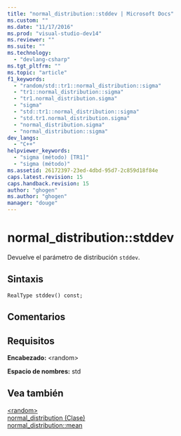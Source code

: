 ```yaml
---
title: "normal_distribution::stddev | Microsoft Docs"
ms.custom: ""
ms.date: "11/17/2016"
ms.prod: "visual-studio-dev14"
ms.reviewer: ""
ms.suite: ""
ms.technology: 
  - "devlang-csharp"
ms.tgt_pltfrm: ""
ms.topic: "article"
f1_keywords: 
  - "random/std::tr1::normal_distribution::sigma"
  - "tr1::normal_distribution::sigma"
  - "tr1.normal_distribution.sigma"
  - "sigma"
  - "std::tr1::normal_distribution::sigma"
  - "std.tr1.normal_distribution.sigma"
  - "normal_distribution.sigma"
  - "normal_distribution::sigma"
dev_langs: 
  - "C++"
helpviewer_keywords: 
  - "sigma (método) [TR1]"
  - "sigma (método)"
ms.assetid: 26172397-23ed-4dbd-95d7-2c859d18f84e
caps.latest.revision: 15
caps.handback.revision: 15
author: "ghogen"
ms.author: "ghogen"
manager: "douge"
---
```

# normal_distribution::stddev
Devuelve el parámetro de distribución `stddev`.  
  
## Sintaxis  
  
```  
RealType stddev() const;  
```  
  
## Comentarios  
  
## Requisitos  
 **Encabezado:** \<random\>  
  
 **Espacio de nombres:** std  
  
## Vea también  
 [\<random\>](../standard-library/random.md)   
 [normal\_distribution \(Clase\)](../standard-library/normal-distribution-class.md)   
 [normal\_distribution::mean](../misc/normal-distribution-mean.md)